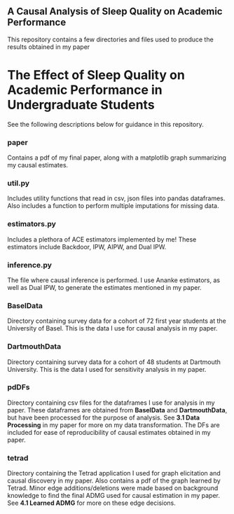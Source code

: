 ## A Causal Analysis of Sleep Quality on Academic Performance

This repository contains a few directories and files used to produce the results obtained in my paper

# The Effect of Sleep Quality on Academic Performance in Undergraduate Students

See the following descriptions below for guidance in this repository.

### paper
Contains a pdf of my final paper, along with a matplotlib graph summarizing my causal estimates.

### util.py
Includes utility functions that read in csv, json files into pandas dataframes. Also includes a function to perform multiple imputations for missing data.

### estimators.py
Includes a plethora of ACE estimators implemented by me! These estimators include Backdoor, IPW, AIPW, and Dual IPW.

### inference.py
The file where causal inference is performed. I use Ananke estimators, as well as Dual IPW, to generate the estimates mentioned in my paper.

### BaselData
Directory containing survey data for a cohort of 72 first year students at the University of Basel. This is the data I use for causal analysis in my paper.

### DartmouthData
Directory containing survey data for a cohort of 48 students at Dartmouth University. This is the data I used for sensitivity analysis in my paper.

### pdDFs
Directory containing csv files for the dataframes I use for analysis in my paper. These dataframes are obtained from **BaselData** and **DartmouthData**, but have been processed for the purpose of analysis. See **3.1 Data Processing** in my paper for more on my data transformation. The DFs are included for ease of reproducibility of causal estimates obtained in my paper.

### tetrad
Directory containing the Tetrad application I used for graph elicitation and causal discovery in my paper. Also contains a pdf of the graph learned by Tetrad. Minor edge additions/deletions were made based on background knowledge to find the final ADMG used for causal estimation in my paper. See **4.1 Learned ADMG** for more on these edge decisions.
